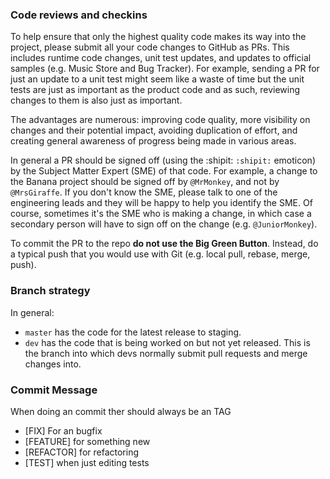 ### Code reviews and checkins

To help ensure that only the highest quality code makes its way into the project, please submit all your code changes to GitHub as PRs. This includes runtime code changes, unit test updates, and updates to official samples (e.g. Music Store and Bug Tracker). For example, sending a PR for just an update to a unit test might seem like a waste of time but the unit tests are just as important as the product code and as such, reviewing changes to them is also just as important.

The advantages are numerous: improving code quality, more visibility on changes and their potential impact, avoiding duplication of effort, and creating general awareness of progress being made in various areas.

In general a PR should be signed off (using the :shipit: `:shipit:` emoticon) by the Subject Matter Expert (SME) of that code. For example, a change to the Banana project should be signed off by `@MrMonkey`, and not by `@MrsGiraffe`. If you don't know the SME, please talk to one of the engineering leads and they will be happy to help you identify the SME. Of course, sometimes it's the SME who is making a change, in which case a secondary person will have to sign off on the change (e.g. `@JuniorMonkey`).

To commit the PR to the repo **do not use the Big Green Button**. Instead, do a typical push that you would use with Git (e.g. local pull, rebase, merge, push).

### Branch strategy

In general:

* `master` has the code for the latest release to staging.
* `dev` has the code that is being worked on but not yet released. This is the branch into which devs normally submit pull requests and merge changes into.

### Commit Message

When doing an commit ther should always be an TAG

- [FIX] For an bugfix 
- [FEATURE] for something new
- [REFACTOR] for refactoring
- [TEST] when just editing tests

